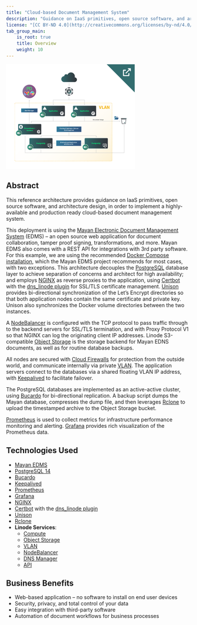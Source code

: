 ```yaml
---
title: "Cloud-based Document Management System"
description: "Guidance on IaaS primitives, open source software, and architecture design to implement a highly available and production ready Cloud-based document management system."
license: "[CC BY-ND 4.0](http://creativecommons.org/licenses/by-nd/4.0/)"
tab_group_main:
    is_root: true
    title: Overview
    weight: 10
---
```


[![Thumbnail of Cloud-base document management system reference architecture](thumbnail-3-2.png)](diagrams/)

## Abstract
This reference architecture provides guidance on IaaS primitives, open source software, and architecture design, in order to implement a highly-available and production ready cloud-based document management system.

This deployment is using the [Mayan Electronic Document Management System](https://mayan-edms.com/) (EDMS) – an open source web application for document collaboration, tamper proof signing, transformations, and more. Mayan EDMS also comes with a REST API for integrations with 3rd party software. For this example, we are using the recommended [Docker Compose installation](https://docs.mayan-edms.com/chapters/docker/install_docker_compose.html#docker-compose-install), which the Mayan EDMS project recommends for most cases, with two exceptions. This architecture decouples the [PostgreSQL](https://www.postgresql.org/) database layer to achieve separation of concerns and architect for high availability; and employs [NGINX](https://www.nginx.com/) as reverse proxies to the application, using [Certbot](https://certbot.eff.org/) with the [dns_linode plugin](https://certbot-dns-linode.readthedocs.io/en/stable/) for SSL/TLS certificate management. [Unison](https://www.cis.upenn.edu/~bcpierce/unison/) provides bi-directional synchronization of the Let’s Encrypt directories so that both application nodes contain the same certificate and private key. Unison also synchronizes the Docker volume directories between the two instances.

A [NodeBalancer](https://www.linode.com/docs/products/networking/nodebalancers/) is configured with the TCP protocol to pass traffic through to the backend servers for SSL/TLS termination, and with Proxy Protocol V1 so that NGINX can log the originating client IP addresses. Linode S3-compatible [Object Storage](https://www.linode.com/docs/products/storage/object-storage/) is the storage backend for Mayan EDNS documents, as well as for routine database backups.

All nodes are secured with [Cloud Firewalls](https://www.linode.com/docs/products/networking/cloud-firewall/) for protection from the outside world, and communicate internally via private [VLAN](https://www.linode.com/docs/products/networking/vlans/). The application servers connect to the databases via a shared floating VLAN IP address, with [Keepalived](https://www.linode.com/docs/guides/ip-failover-keepalived/) to facilitate failover.

The PostgreSQL databases are implemented as an active-active cluster, using [Bucardo](https://bucardo.org/Bucardo/) for bi-directional replication. A backup script dumps the Mayan database, compresses the dump file, and then leverages [Rclone](https://rclone.org/) to upload the timestamped archive to the Object Storage bucket.

[Prometheus](https://prometheus.io/) is used to collect metrics for infrastructure performance monitoring and alerting. [Grafana](https://grafana.com/) provides rich visualization of the Prometheus data.

## Technologies Used
- [Mayan EDMS](https://mayan-edms.com/)
- [PostgreSQL 14](https://www.postgresql.org/)
- [Bucardo](https://bucardo.org/Bucardo/)
- [Keepalived](https://www.linode.com/docs/guides/ip-failover-keepalived/)
- [Prometheus](https://prometheus.io/)
- [Grafana](https://grafana.com/)
- [NGINX](https://www.nginx.com/)
- [Certbot](https://certbot.eff.org/) with the [dns_linode plugin](https://certbot-dns-linode.readthedocs.io/en/stable/)
- [Unison](https://www.cis.upenn.edu/~bcpierce/unison/)
- [Rclone](https://rclone.org/)
- **Linode Services**:
    - [Compute](https://www.linode.com/docs/products/compute/)
    - [Object Storage](https://www.linode.com/docs/products/storage/object-storage/)
    - [VLAN](https://www.linode.com/docs/products/networking/vlans/)
    - [NodeBalancer](https://www.linode.com/docs/products/networking/nodebalancers/)
    - [DNS Manager](https://www.linode.com/docs/products/networking/dns-manager/)
    - [API](https://www.linode.com/docs/api/)

## Business Benefits
- Web-based application – no software to install on end user devices
- Security, privacy, and total control of your data
- Easy integration with third-party software
- Automation of document workflows for business processes

